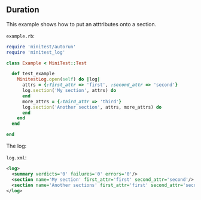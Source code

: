 ## Duration

This example shows how to put an atttributes onto a section.

```example.rb```:
```ruby
require 'minitest/autorun'
require 'minitest_log'

class Example < MiniTest::Test

  def test_example
    MinitestLog.open(self) do |log|
      attrs = {:first_attr => 'first', :second_attr => 'second'}
      log.section('My section', attrs) do
      end
      more_attrs = {:third_attr => 'third'}
      log.section('Another section', attrs, more_attrs) do
      end
    end
  end

end
```

The log:

```log.xml```:
```xml
<log>
  <summary verdicts='0' failures='0' errors='0'/>
  <section name='My section' first_attr='first' second_attr='second'/>
  <section name='Another sections' first_attr='first' second_attr='second' third_attr='third'/>
</log>
```
